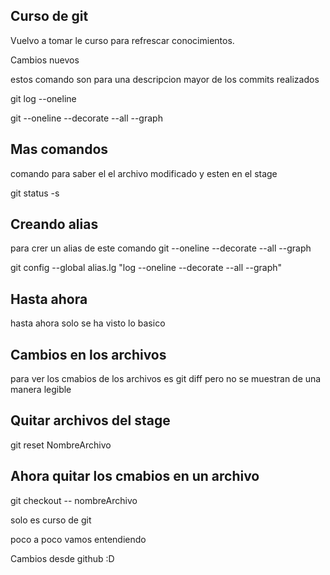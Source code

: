 ## Curso de git 

Vuelvo a tomar le curso para refrescar conocimientos.

Cambios nuevos

estos comando son para una descripcion mayor de los commits realizados

git log --oneline

git --oneline --decorate --all --graph

## Mas comandos

comando para saber el el archivo modificado y esten en el stage

git status -s

## Creando alias
para crer un alias de este comando git --oneline --decorate --all --graph

git config --global alias.lg "log --oneline --decorate --all --graph"

## Hasta ahora
hasta ahora solo se ha visto lo basico

## Cambios en los archivos
para ver los cmabios de los archivos es git diff
pero no se muestran de una manera legible

## Quitar archivos del stage

git reset NombreArchivo

## Ahora quitar los cmabios en un archivo


git checkout -- nombreArchivo

solo es curso de git

poco a poco vamos entendiendo


Cambios desde github :D
